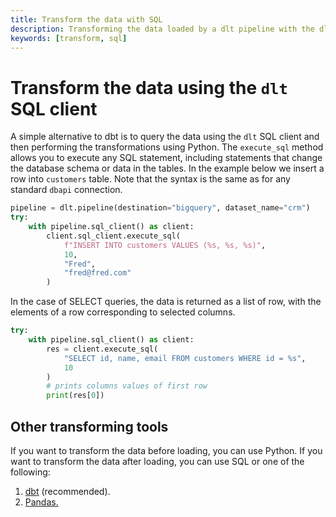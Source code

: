 ```yaml
---
title: Transform the data with SQL
description: Transforming the data loaded by a dlt pipeline with the dlt SQL client
keywords: [transform, sql]
---
```


# Transform the data using the `dlt` SQL client

A simple alternative to dbt is to query the data using the `dlt` SQL client and then performing the
transformations using Python. The `execute_sql` method allows you to execute any SQL statement,
including statements that change the database schema or data in the tables. In the example below we
insert a row into `customers` table. Note that the syntax is the same as for any standard `dbapi`
connection.

```python
pipeline = dlt.pipeline(destination="bigquery", dataset_name="crm")
try:
    with pipeline.sql_client() as client:
        client.sql_client.execute_sql(
            f"INSERT INTO customers VALUES (%s, %s, %s)",
            10,
            "Fred",
            "fred@fred.com"
        )
```

In the case of SELECT queries, the data is returned as a list of row, with the elements of a row
corresponding to selected columns.

```python
try:
    with pipeline.sql_client() as client:
        res = client.execute_sql(
            "SELECT id, name, email FROM customers WHERE id = %s",
            10
        )
        # prints columns values of first row
        print(res[0])
```

## Other transforming tools

If you want to transform the data before loading, you can use Python. If you want to transform the
data after loading, you can use SQL or one of the following:

1. [dbt](dbt.md) (recommended).
1. [Pandas.](pandas.md)
